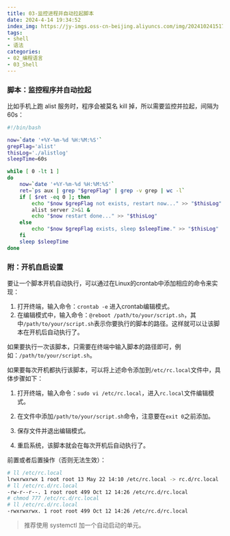 ```yaml
---
title: 03-监控进程并自动拉起脚本
date: 2024-4-14 19:34:52
index_img: https://jy-imgs.oss-cn-beijing.aliyuncs.com/img/20241024151751.png
tags:
- shell
- 语法
categories: 
- 02_编程语言
- 03_Shell
---
```


### 脚本：监控程序并自动拉起

比如手机上跑 alist 服务时，程序会被莫名 kill 掉，所以需要监控并拉起，间隔为 60s：

```bash
#!/bin/bash

now=`date '+%Y-%m-%d %H:%M:%S'`
grepFlag='alist'
thisLog='./alistlog'
sleepTime=60s

while [ 0 -lt 1 ]
do
    now=`date '+%Y-%m-%d %H:%M:%S'`
    ret=`ps aux | grep "$grepFlag" | grep -v grep | wc -l`
    if [ $ret -eq 0 ]; then
	    echo "$now $grepFlag not exists, restart now..." >> "$thisLog"
	    alist server 2>&1 &
        echo "$now restart done..." >> "$thisLog"
    else
	    echo "$now $grepFlag exists, sleep $sleepTime." >> "$thisLog"
    fi
    sleep $sleepTime
done
```





### 附：开机自启设置

要让一个脚本开机自动执行，可以通过在Linux的crontab中添加相应的命令来实现：

1. 打开终端，输入命令：`crontab -e` 进入crontab编辑模式。
2. 在编辑模式中，输入命令：`@reboot /path/to/your/script.sh`，其中`/path/to/your/script.sh`表示你要执行的脚本的路径。这样就可以让该脚本在开机后自动执行了。

如果要执行一次该脚本，只需要在终端中输入脚本的路径即可，例如：`/path/to/your/script.sh`。

如果要每次开机都执行该脚本，可以将上述命令添加到`/etc/rc.local`文件中，具体步骤如下：

1. 打开终端，输入命令：`sudo vi /etc/rc.local`，进入`rc.local`文件编辑模式。

2. 在文件中添加`/path/to/your/script.sh`命令，注意要在`exit 0`之前添加。

3. 保存文件并退出编辑模式。

4. 重启系统，该脚本就会在每次开机后自动执行了。

前置或者后置操作（否则无法生效）：

```bash
# ll /etc/rc.local 
lrwxrwxrwx 1 root root 13 May 22 14:10 /etc/rc.local -> rc.d/rc.local
# ll /etc/rc.d/rc.local 
-rw-r--r--. 1 root root 499 Oct 12 14:26 /etc/rc.d/rc.local
# chmod 777 /etc/rc.d/rc.local
# ll /etc/rc.d/rc.local 
-rwxrwxrwx. 1 root root 499 Oct 12 14:26 /etc/rc.d/rc.local
```

> 推荐使用 systemctl 加一个自动启动的单元。